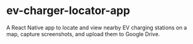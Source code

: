 # ev-charger-locator-app
 A React Native app to locate and view nearby EV charging stations on a map, capture screenshots, and upload them to Google Drive.
